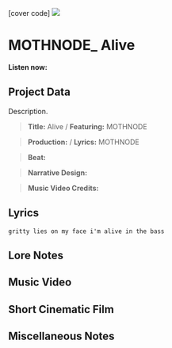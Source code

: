 [cover code] ![](57175019_319474918741616_8502199518755923887_n.jpg)

# MOTHNODE_ Alive

**Listen now:** 

## Project Data

Description.

> **Title:** Alive / **Featuring:** MOTHNODE

> **Production:**  / **Lyrics:** MOTHNODE

> **Beat:**

> **Narrative Design:**

> **Music Video Credits:**


## Lyrics

```
gritty lies on my face i'm alive in the bass

```

## Lore Notes

## Music Video

## Short Cinematic Film

## Miscellaneous Notes
